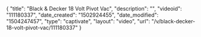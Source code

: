 {
    "title": "Black &amp; Decker 18 Volt Pivot Vac",
    "description": "",
    "videoid": "111180337",
    "date_created": "1502924455",
    "date_modified": "1504247457",
    "type": "captivate",
    "layout": "video",
    "url": "\/v\/black-decker-18-volt-pivot-vac\/111180337"
}